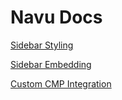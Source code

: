 # Navu Docs
[Sidebar Styling](https://hivepoint.github.io/navu-docs/sidebar-styling)

[Sidebar Embedding](https://hivepoint.github.io/navu-docs/sidebar-embedding)

[Custom CMP Integration]([./custom-cmp](https://hivepoint.github.io/navu-docs/custom-cmp))
